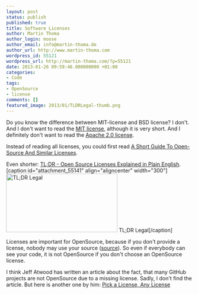 ```yaml
---
layout: post
status: publish
published: true
title: Software Licenses
author: Martin Thoma
author_login: moose
author_email: info@martin-thoma.de
author_url: http://www.martin-thoma.com
wordpress_id: 55121
wordpress_url: http://martin-thoma.com/?p=55121
date: 2013-01-26 09:59:46.000000000 +01:00
categories:
- Code
tags:
- OpenSource
- license
comments: []
featured_image: 2013/01/TLDRLegal-thumb.png
---
```

Do you know the difference between MIT-license and BSD license? I don't. And I don't want to read the <a href="http://en.wikipedia.org/wiki/MIT_License">MIT license</a>, although it is very short. And I definitely don't want to read the <a href="http://directory.fsf.org/wiki/License:Apache2.0">Apache 2.0 license</a>.

Instead of reading all licenses, you could first read <a href="http://www.smashingmagazine.com/2010/03/24/a-short-guide-to-open-source-and-similar-licenses/">A Short Guide To Open-Source And Similar Licenses</a>.

Even shorter: <a href="http://www.tldrlegal.com/">TL;DR - Open Source Licenses Explained in Plain English</a>.
[caption id="attachment_55141" align="aligncenter" width="300"]<a href="http://martin-thoma.com/wp-content/uploads/2013/01/TLDRLegal.png"><img src="http://martin-thoma.com/wp-content/uploads/2013/01/TLDRLegal-300x158.png" alt="TL;DR Legal" width="300" height="158" class="size-medium wp-image-55141" /></a> TL;DR Legal[/caption]

Licenses are important for OpenSource, because if you don't provide a license, nobody may use your source (<a href="http://stackoverflow.com/a/13669816/562769">source</a>). So even if everybody can see your code, it is not OpenSource if you don't choose an OpenSource license.

I think Jeff Atwood has written an article about the fact, that many GitHub projects are not OpenSource due to a missing license. Sadly, I don't find the article. But here is another one by him: <a href="http://www.codinghorror.com/blog/2007/04/pick-a-license-any-license.html">Pick a License, Any License</a>

